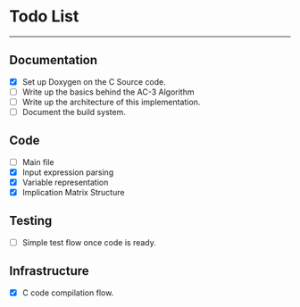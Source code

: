 
# Todo List

---

## Documentation

- [X] Set up Doxygen on the C Source code.
- [ ] Write up the basics behind the AC-3 Algorithm
- [ ] Write up the architecture of this implementation.
- [ ] Document the build system.

## Code

- [ ] Main file
- [X] Input expression parsing
- [X] Variable representation
- [X] Implication Matrix Structure

## Testing

- [ ] Simple test flow once code is ready.

## Infrastructure

- [X] C code compilation flow.
